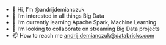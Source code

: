 - 👋 Hi, I’m @andrijdemianczuk
- 👀 I’m interested in all things Big Data
- 🌱 I’m currently learning Apache Spark, Machine Learning 
- 💞️ I’m looking to collaborate on streaming Big Data projects
- 📫 How to reach me andrij.demianczuk@databricks.com

<!---
andrijdemianczuk/andrijdemianczuk is a ✨ special ✨ repository because its `README.md` (this file) appears on your GitHub profile.
You can click the Preview link to take a look at your changes.
--->
